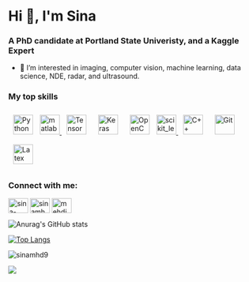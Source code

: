 <h1 align="left">Hi 👋, I'm Sina</h1>
<h3 align="left"> A PhD candidate at Portland State Univeristy, and a Kaggle Expert</h3>

- 👀 I’m interested in imaging, computer vision, machine learning, data science, NDE, radar, and ultrasound.

### My top skills
<div align="left">
 <img style="margin: 10px" src="https://profilinator.rishav.dev/skills-assets/python-original.svg" alt="Python" height="40" /> 
 <a href="https://www.mathworks.com/" target="_blank"> <img src="https://upload.wikimedia.org/wikipedia/commons/2/21/Matlab_Logo.png" alt="matlab" width="40" height="40"/> </a> 
  <img style="margin: 10px" src="https://profilinator.rishav.dev/skills-assets/tensorflow-icon.svg" alt="TensorFlow" height="40" />  
 <img style="margin: 10px" src="https://profilinator.rishav.dev/skills-assets/keras.png" alt="Keras" height="40" />  
 <img style="margin: 10px" src="https://profilinator.rishav.dev/skills-assets/opencv-icon.svg" alt="OpenCV" height="40" />  
 <a href="https://scikit-learn.org/" target="_blank"> <img src="https://upload.wikimedia.org/wikipedia/commons/0/05/Scikit_learn_logo_small.svg" alt="scikit_learn" width="40" height="40"/> </a> 
<img style="margin: 10px" src="https://profilinator.rishav.dev/skills-assets/cplusplus-original.svg" alt="C++" height="40" />  
<img style="margin: 10px" src="https://profilinator.rishav.dev/skills-assets/git-scm-icon.svg" alt="Git" height="40" />  
<img style="margin: 10px" src="https://profilinator.rishav.dev/skills-assets/latex.png" alt="Latex" height="40" />  
 </div>

<h3 align="left">Connect with me:</h3>
<p align="left">
<a href="https://linkedin.com/in/sina-mehdinia" target="blank"><img align="center" src="https://raw.githubusercontent.com/rahuldkjain/github-profile-readme-generator/master/src/images/icons/Social/linked-in-alt.svg" alt="sina-mehdinia" height="30" width="40" /></a>
<a href="https://kaggle.com/sinamhd9" target="blank"><img align="center" src="https://raw.githubusercontent.com/rahuldkjain/github-profile-readme-generator/master/src/images/icons/Social/kaggle.svg" alt="sinamhd9" height="30" width="40" /></a>
<a href="https://www.hackerrank.com/mehdinia" target="blank"><img align="center" src="https://raw.githubusercontent.com/rahuldkjain/github-profile-readme-generator/master/src/images/icons/Social/hackerrank.svg" alt="mehdinia" height="30" width="40" /></a>
</p>


![Anurag's GitHub stats](https://github-readme-stats.vercel.app/api?username=sinamhd9&show_icons=true&theme=radical&count_private=true&show_icons=true&include_all_commits&hide_rank=true)

[![Top Langs](https://github-readme-stats.vercel.app/api/top-langs/?username=sinamhd9&layout=compact&theme=radical)](https://github.com/anuraghazra/github-readme-stats)

<p><img align="center" src="https://github-readme-streak-stats.herokuapp.com/?user=sinamhd9&theme=radical" alt="sinamhd9" /></p>

![](https://komarev.com/ghpvc/?username=sinamhd9&color=blueviolet)

<!--
**Sinamhd9/Sinamhd9** is a ✨ _special_ ✨ repository because its `README.md` (this file) appears on your GitHub profile.


-->
